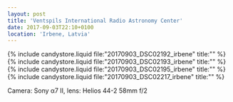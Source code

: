 ```yaml
---
layout: post
title: 'Ventspils International Radio Astronomy Center'
date: 2017-09-03T22:10+0100
location: 'Irbene, Latvia'
---
```


{% include candystore.liquid file:"20170903_DSC02192_irbene" title:"" %}
{% include candystore.liquid file:"20170903_DSC02193_irbene" title:"" %}
{% include candystore.liquid file:"20170903_DSC02195_irbene" title:"" %}
{% include candystore.liquid file:"20170903_DSC02217_irbene" title:"" %}

Camera: Sony α7 II, lens: Helios 44-2 58mm f/2
